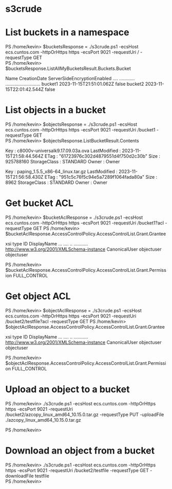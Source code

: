 # s3crude

List buckets in a namespace
================================
PS /home/kevin> $bucketsResponse = ./s3crude.ps1 -ecsHost ecs.cuntos.com -httpOrHttps https -ecsPort 9021 -requestUri / -requestType GET                    
PS /home/kevin> $bucketsResponse.ListAllMyBucketsResult.Buckets.Bucket                                                                  

Name    CreationDate             ServerSideEncryptionEnabled
....    ............             ...........................
bucket1 2023-11-15T21:51:01.062Z false
bucket2 2023-11-15T22:01:42.544Z false


List objects in a bucket
==============================
PS /home/kevin> $objectsResponse = ./s3crude.ps1 -ecsHost ecs.cuntos.com -httpOrHttps https -ecsPort 9021 -requestUri /bucket1 -requestType GET                            
PS /home/kevin> $objectsResponse.ListBucketResult.Contents                                                                                     

Key          : c8000v-universalk9.17.09.03a.ova
LastModified : 2023-11-15T21:58:44.564Z
ETag         : "61723976c302d4879551d4f750d2c30b"
Size         : 925788160
StorageClass : STANDARD
Owner        : Owner

Key          : paping_1.5.5_x86-64_linux.tar.gz
LastModified : 2023-11-15T21:56:58.430Z
ETag         : "951c5c76f5c94e5a7289f1064fada80a"
Size         : 8962
StorageClass : STANDARD
Owner        : Owner


Get bucket ACL
====================
PS /home/kevin> $bucketAclResponse = ./s3crude.ps1 -ecsHost ecs.cuntos.com -httpOrHttps https -ecsPort 9021 -requestUri /bucket1?acl -requestType GET
PS /home/kevin> $bucketAclResponse.AccessControlPolicy.AccessControlList.Grant.Grantee                                                               

xsi                                       type          ID         DisplayName
...                                       ....          ..         ...........
http://www.w3.org/2001/XMLSchema-instance CanonicalUser objectuser objectuser

PS /home/kevin> $bucketAclResponse.AccessControlPolicy.AccessControlList.Grant.Permission
FULL_CONTROL


Get object ACL
===================
PS /home/kevin> $objectAclResponse = ./s3crude.ps1 -ecsHost ecs.cuntos.com -httpOrHttps https -ecsPort 9021 -requestUri /bucket2/testfile?acl -requestType GET
PS /home/kevin> $objectAclResponse.AccessControlPolicy.AccessControlList.Grant.Grantee                                                                        

xsi                                       type          ID         DisplayName
...                                       ....          ..         ...........
http://www.w3.org/2001/XMLSchema-instance CanonicalUser objectuser objectuser

PS /home/kevin> $objectAclResponse.AccessControlPolicy.AccessControlList.Grant.Permission
FULL_CONTROL


Upload an object to a bucket
==================================
PS /home/kevin> ./s3crude.ps1 -ecsHost ecs.cuntos.com -httpOrHttps https -ecsPort 9021 -requestUri /bucket2/azcopy_linux_amd64_10.15.0.tar.gz -requestType PUT -uploadFile ./azcopy_linux_amd64_10.15.0.tar.gz   

PS /home/kevin>


Download an object from a bucket
===================================
PS /home/kevin> ./s3crude.ps1 -ecsHost ecs.cuntos.com -httpOrHttps https -ecsPort 9021 -requestUri /bucket2/testfile -requestType GET -downloadFile testfile    
PS /home/kevin>
